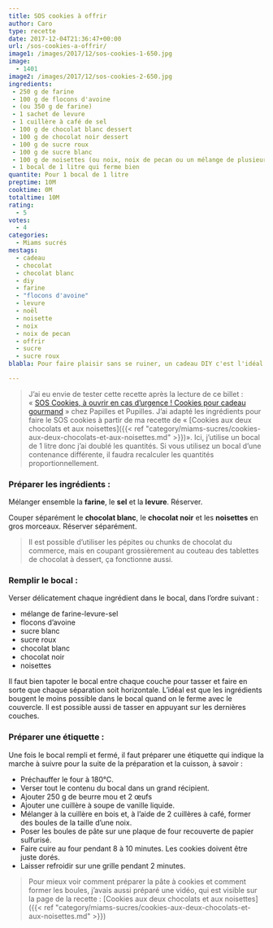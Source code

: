 ```yaml
---
title: SOS cookies à offrir
author: Caro
type: recette
date: 2017-12-04T21:36:47+00:00
url: /sos-cookies-a-offrir/
image1: /images/2017/12/sos-cookies-1-650.jpg
image:
  - 1401
image2: /images/2017/12/sos-cookies-2-650.jpg
ingredients:
 - 250 g de farine
 - 100 g de flocons d'avoine
 - (ou 350 g de farine)
 - 1 sachet de levure
 - 1 cuillère à café de sel
 - 100 g de chocolat blanc dessert
 - 100 g de chocolat noir dessert
 - 100 g de sucre roux
 - 100 g de sucre blanc
 - 100 g de noisettes (ou noix, noix de pecan ou un mélange de plusieurs noix)
 - 1 bocal de 1 litre qui ferme bien
quantite: Pour 1 bocal de 1 litre
preptime: 10M
cooktime: 0M
totaltime: 10M
rating:
  - 5
votes:
  - 4
categories:
  - Miams sucrés
mestags:
  - cadeau
  - chocolat
  - chocolat blanc
  - diy
  - farine
  - "flocons d'avoine"
  - levure
  - noël
  - noisette
  - noix
  - noix de pecan
  - offrir
  - sucre
  - sucre roux
blabla: Pour faire plaisir sans se ruiner, un cadeau DIY c'est l'idéal. Et quand, en plus, c'est un cadeau fait pour se régaler, c'est encore mieux !

---
```

> J&rsquo;ai eu envie de tester cette recette après la lecture de ce billet : « [SOS Cookies, à ouvrir en cas d’urgence ! Cookies pour cadeau gourmand](https://www.papillesetpupilles.fr/2009/10/cookies-pour-cadeau-gourmand-ou-sos.html/) » chez Papilles et Pupilles. J&rsquo;ai adapté les ingrédients pour faire le SOS cookies à partir de ma recette de « [Cookies aux deux chocolats et aux noisettes]({{< ref "category/miams-sucres/cookies-aux-deux-chocolats-et-aux-noisettes.md" >}})». Ici, j&rsquo;utilise un bocal de 1 litre donc j&rsquo;ai doublé les quantités. Si vous utilisez un bocal d&rsquo;une contenance différente, il faudra recalculer les quantités proportionnellement.

### Préparer les ingrédients :

Mélanger ensemble la **farine**, le **sel** et la **levure**. Réserver.

Couper séparément le **chocolat blanc**, le **chocolat noir** et les **noisettes** en gros morceaux. Réserver séparément.

> Il est possible d&rsquo;utiliser les pépites ou chunks de chocolat du commerce, mais en coupant grossièrement au couteau des tablettes de chocolat à dessert, ça fonctionne aussi.

### Remplir le bocal :

Verser délicatement chaque ingrédient dans le bocal, dans l&rsquo;ordre suivant :

  * mélange de farine-levure-sel
  * flocons d&rsquo;avoine
  * sucre blanc
  * sucre roux
  * chocolat blanc
  * chocolat noir
  * noisettes

Il faut bien tapoter le bocal entre chaque couche pour tasser et faire en sorte que chaque séparation soit horizontale. L&rsquo;idéal est que les ingrédients bougent le moins possible dans le bocal quand on le ferme avec le couvercle. Il est possible aussi de tasser en appuyant sur les dernières couches.

### Préparer une étiquette :

Une fois le bocal rempli et fermé, il faut préparer une étiquette qui indique la marche à suivre pour la suite de la préparation et la cuisson, à savoir :

  * Préchauffer le four à 180°C.
  * Verser tout le contenu du bocal dans un grand récipient.
  * Ajouter 250 g de beurre mou et 2 œufs
  * Ajouter une cuillère à soupe de vanille liquide.
  * Mélanger à la cuillère en bois et, à l&rsquo;aide de 2 cuillères à café, former des boules de la taille d&rsquo;une noix.
  * Poser les boules de pâte sur une plaque de four recouverte de papier sulfurisé.
  * Faire cuire au four pendant 8 à 10 minutes. Les cookies doivent être juste dorés.
  * Laisser refroidir sur une grille pendant 2 minutes.

> Pour mieux voir comment préparer la pâte à cookies et comment former les boules, j&rsquo;avais aussi préparé une vidéo, qui est visible sur la page de la recette : [Cookies aux deux chocolats et aux noisettes]({{< ref "category/miams-sucres/cookies-aux-deux-chocolats-et-aux-noisettes.md" >}})
